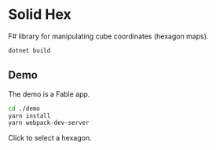# Solid Hex

F# library for manipulating cube coordinates (hexagon maps).

```bash
dotnet build
```

## Demo

The demo is a Fable app.

```bash
cd ./demo
yarn install
yarn webpack-dev-server
```

Click to select a hexagon.
